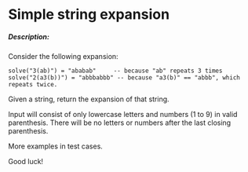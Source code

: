 # Simple string expansion

##### Description:

Consider the following expansion:

```
solve("3(ab)") = "ababab"     -- because "ab" repeats 3 times
solve("2(a3(b))") = "abbbabbb" -- because "a3(b)" == "abbb", which repeats twice.
```

Given a string, return the expansion of that string.

Input will consist of only lowercase letters and numbers (1 to 9) in valid parenthesis. There will be no letters or numbers after the last closing parenthesis.

More examples in test cases.

Good luck!